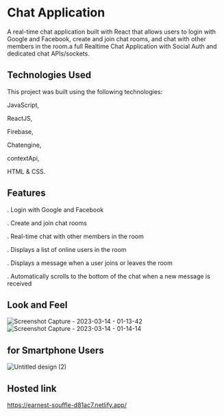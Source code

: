 # Chat Application

A real-time chat application built with React that allows users to login with Google and Facebook, create and join chat rooms, and chat with other members in the room.a full Realtime Chat Application with Social Auth and dedicated chat APIs/sockets.

## Technologies Used

This project was built using the following
technologies:

JavaScript,

ReactJS,

Firebase,

Chatengine,

contextApi,

HTML & CSS.

## Features

. Login with Google and Facebook

. Create and join chat rooms

. Real-time chat with other members in the room

. Displays a list of online users in the room

. Displays a message when a user joins or leaves the room

. Automatically scrolls to the bottom of the chat when a new message is received

## Look and Feel
![Screenshot Capture - 2023-03-14 - 01-13-42](https://user-images.githubusercontent.com/115978151/224815545-2f0350a7-1ef2-4b9e-acc2-b1bd23e84020.png)
![Screenshot Capture - 2023-03-14 - 01-14-14](https://user-images.githubusercontent.com/115978151/224815574-54823d54-0fd8-40d6-ba45-64996e1fe18f.png)

## for Smartphone Users
![Untitled design (2)](https://user-images.githubusercontent.com/115978151/224817338-d897602a-4c79-4d14-b1ab-8fdd5209b1e3.jpg)

## Hosted link

https://earnest-souffle-d81ac7.netlify.app/
